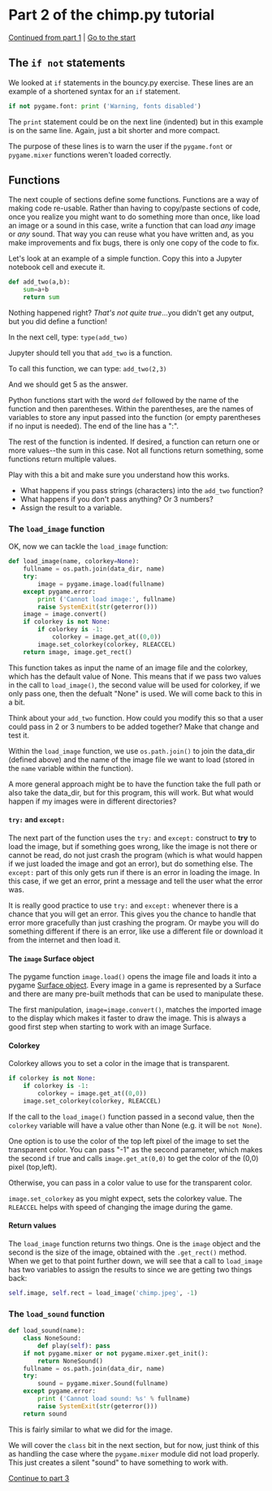 
# Part 2 of the chimp.py tutorial

[Continued from part 1](Readme.md) | [Go to the start](Readme.md)

## The `if not` statements

We looked at `if` statements in the bouncy.py exercise. These lines are an example of a shortened syntax for an `if` statement. 

```python
if not pygame.font: print ('Warning, fonts disabled')
```

The `print` statement could be on the next line (indented) but in this example is on the same line. Again, just a bit shorter and more compact.

The purpose of these lines is to warn the user if the `pygame.font` or `pygame.mixer` functions weren't loaded correctly.

## Functions

The next couple of sections define some functions. Functions are a way of making code re-usable. Rather than having to copy/paste sections of code, once you realize you might want to do something more than once, like load an image or a sound in this case, write a function that can load *any* image or *any* sound. That way you can reuse what you have written and, as you make improvements and fix bugs, there is only one copy of the code to fix.

Let's look at an example of a simple function. Copy this into a Jupyter notebook cell and execute it.

```python
def add_two(a,b):
    sum=a+b
    return sum
```

Nothing happened right? *That's not quite true*...you didn't get any output, but you did define a function!

In the next cell, type: `type(add_two)`

Jupyter should tell you that `add_two` is a function.

To call this function, we can type: `add_two(2,3)`

And we should get 5 as the answer.

Python functions start with the word `def` followed by the name of the function and then parentheses. Within the parentheses, are the names of variables to store any input passed into the function (or empty parentheses if no input is needed). The end of the line has a ":".

The rest of the function is indented. If desired, a function can return one or more values--the sum in this case. Not all functions return something, some functions return multiple values.

Play with this a bit and make sure you understand how this works.

* What happens if you pass strings (characters) into the `add_two` function?
* What happens if you don't pass anything? Or 3 numbers?
* Assign the result to a variable.

### The `load_image` function

OK, now we can tackle the `load_image` function:

```python
def load_image(name, colorkey=None):
    fullname = os.path.join(data_dir, name)
    try:
        image = pygame.image.load(fullname)
    except pygame.error:
        print ('Cannot load image:', fullname)
        raise SystemExit(str(geterror()))
    image = image.convert()
    if colorkey is not None:
        if colorkey is -1:
            colorkey = image.get_at((0,0))
        image.set_colorkey(colorkey, RLEACCEL)
    return image, image.get_rect()
```

This function takes as input the name of an image file and the colorkey, which has the default value of None. This means that if we pass two values in the call to `load_image()`, the second value will be used for colorkey, if we only pass one, then the defualt "None" is used. We will come back to this in a bit.

Think about your `add_two` function. How could you modify this so that a user could pass in 2 or 3 numbers to be added together? Make that change and test it.

Within the `load_image` function, we use `os.path.join()` to join the data_dir (defined above) and the name of the image file we want to load (stored in the `name` variable within the function). 

A more general approach might be to have the function take the full path or also take the data_dir, but for this program, this will work. But what would happen if my images were in different directories?

#### `try:` and `except:`

The next part of the function uses the `try:` and `except:` construct to **try** to load the image, but if something goes wrong, like the image is not there or cannot be read, do not just crash the program (which is what would happen if we just loaded the image and got an error), but do something else. The `except:` part of this only gets run if there is an error in loading the image. In this case, if we get an error, print a message and tell the user what the error was.

It is really good practice to use `try:` and `except:` whenever there is a chance that you will get an error. This gives you the chance to handle that error more gracefully than just crashing the program. Or maybe you will do something different if there is an error, like use a different file or download it from the internet and then load it.

#### The `image` Surface object

The pygame function `image.load()` opens the image file and loads it into a pygame [Surface object](https://www.pygame.org/docs/ref/surface.html). Every image in a game is represented by a Surface and there are many pre-built methods that can be used to manipulate these.

The first manipulation, `image=image.convert()`, matches the imported image to the display which makes it faster to draw the image. This is always a good first step when starting to work with an image Surface.

#### Colorkey

Colorkey allows you to set a color in the image that is transparent.

```python
if colorkey is not None:
    if colorkey is -1:
        colorkey = image.get_at((0,0))
    image.set_colorkey(colorkey, RLEACCEL)
```

If the call to the `load_image()` function passed in a second value, then the `colorkey` variable will have a value other than None (e.g. it will be `not None`).

One option is to use the color of the top left pixel of the image to set the transparent color. You can pass "-1" as the second parameter, which makes the second `if` true and calls `image.get_at(0,0)` to get the color of the (0,0) pixel (top,left).

Otherwise, you can pass in a color value to use for the transparent color.

`image.set_colorkey` as you might expect, sets the colorkey value. The `RLEACCEL` helps with speed of changing the image during the game.

#### Return values

The `load_image` function returns two things. One is the `image` object and the second is the size of the image, obtained with the `.get_rect()` method. When we get to that point further down, we will see that a call to `load_image` has two variables to assign the results to since we are getting two things back:

```python
self.image, self.rect = load_image('chimp.jpeg', -1)
```

### The `load_sound` function

```python
def load_sound(name):
    class NoneSound:
        def play(self): pass
    if not pygame.mixer or not pygame.mixer.get_init():
        return NoneSound()
    fullname = os.path.join(data_dir, name)
    try:
        sound = pygame.mixer.Sound(fullname)
    except pygame.error:
        print ('Cannot load sound: %s' % fullname)
        raise SystemExit(str(geterror()))
    return sound
```

This is fairly similar to what we did for the image.

We will cover the `class` bit in the next section, but for now, just think of this as handling the case where the `pygame.mixer` module did not load properly. This just creates a silent "sound" to have something to work with.

[Continue to part 3](Chimp_part_3.md)
